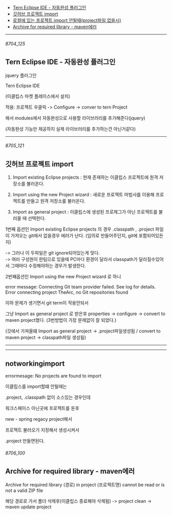 
- [Tern Eclipse IDE - 자동완성 플러그인](#8704_125)
- [깃허브 프로젝트 import](#8705_121)
- [로컬에 있는 프로젝트 import 안될때(project파일 없을시)](#notworkingimport)
- [Archive for required library - maven에러](#8706_100)

---


###### 8704_125

Tern Eclipse IDE - 자동완성 플러그인
-


jquery 플러그인

Tern Eclipse IDE 

(이클립스 마켓 플레이스에서 설치)


적용: 프로젝트 우클릭 -> Configure -> conver to tern Project 

해서 modules에서  자동완성으로 사용할 라이브러리를 추가해준다(jquery)

(자동완성 기능만 제공하지 실제 라이브러리를 추가하는건 아닌거같다)



---


###### 8705_121

깃허브 프로젝트 import
-

1. Import existing Eclipse projects : 현재 존재하는 이클립스 프로젝트에 원격 저장소를 불러온다.

2. Import using the new Project wizard : 새로운 프로젝트 마법사를 이용해 프로젝트를 만들고 원격 저장소를 불러온다.

3. Import as general project :  이클립스에 생성된 프로제그가 아닌 프로젝트를 불러올 때 선택한다.


1번째 옵션인 Import existing Eclipse projects 의 경우 .classpath , .project 파일이 가져오는 git에서 없을경우 에러가 난다.
(임의로 만들어주던지, git에 포함되어있든지)  

-> 그러나 이 두파일은 git ignore되어있는게 맞다.   
-> 여러 구성원이 한팀으로 있을때 PC마다 환경이 달라서 classpath가 달라질수있어서 그때마다 수정해야하는 경우가 발생한다.

2번째옵션인 Import using the new Project wizard 로 하니 

error message: Connecting Git team provider failed. See log for details.
Error connecting project TheArc, no Git repositories found

이하 문제가 생기면서 git term이 작용안되서

그냥 Import as general project 로 받은후 properties -> configure -> convert to maven project했다.
(3번방법이 가장 문제없이 잘 되었다.)

(깃에서 가져올떄 Import as general project -> .project파일생성됨 / convert to maven project -> classpath파일 생성됨)



---

---

## notworkingimport

errormesage: No projects are found to import

이클립스를 import할떄 안될때는

.project, .classpath 없이 소스있는 경우인데

워크스페이스 아닌곳에 프로젝트를 둔후

new - spring regacy project해서

프로젝트 불러오기 지정해서 생성시켜서

.project 만들면된다.


###### 8706_100

Archive for required library - maven에러
-

Archive for required library (경로)
in project (프로젝트명) cannot be read or is not a valid ZIP file

해당 경로로 가서 폴더 삭제후(이클립스 종료해야 삭제됨) -> project clean -> maven update project
